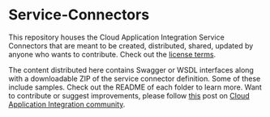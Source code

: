 # Service-Connectors
This repository houses the Cloud Application Integration Service Connectors that are meant to be created, distributed, shared, updated by anyone who wants to contribute. Check out the <a href="https://nam02.safelinks.protection.outlook.com/?url=https%3A%2F%2Fgithub.com%2FInformaticaCloudApplicationIntegration%2FService-Connectors%2Fblob%2Fmaster%2FLICENSE&data=02%7C01%7Csagarwal%40informatica.com%7Cfef7abe58b454cfea30308d796b8dab7%7C2638f43ef77d4fc7ab927b753b7876fd%7C0%7C0%7C637143593001855379&sdata=yqCJEX%2FJBXVaNLfp3IG54v8Z3otzTMlFys8Qiarf%2Fqs%3D&reserved=0" target="_blank">license terms</a>.

The content distributed here contains Swagger or WSDL interfaces along with a downloadable ZIP of the service connector definition. Some of these include samples. Check out the README of each folder to learn more. 
Want to contribute or suggest improvements, please follow <a href="https://network.informatica.com/community/informatica-network/products/cloud-integration/cloud-application-integration/blog/2018/10/16/registry-of-service-connectors-your-gateway-to-building-composite-api-using-cloud-application-integration#jive_content_id_How_to_contribute" target="_blank">this</a> post on <a href="https://network.informatica.com/community/informatica-network/products/cloud-integration/cloud-application-integration/" target="_blank">Cloud Application Integration community</a>.
